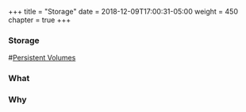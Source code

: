 +++
title = "Storage"
date = 2018-12-09T17:00:31-05:00
weight = 450
chapter = true
+++

### Storage

#[Persistent Volumes](https://kubernetes.io/docs/concepts/storage/persistent-volumes/)

### What


### Why



